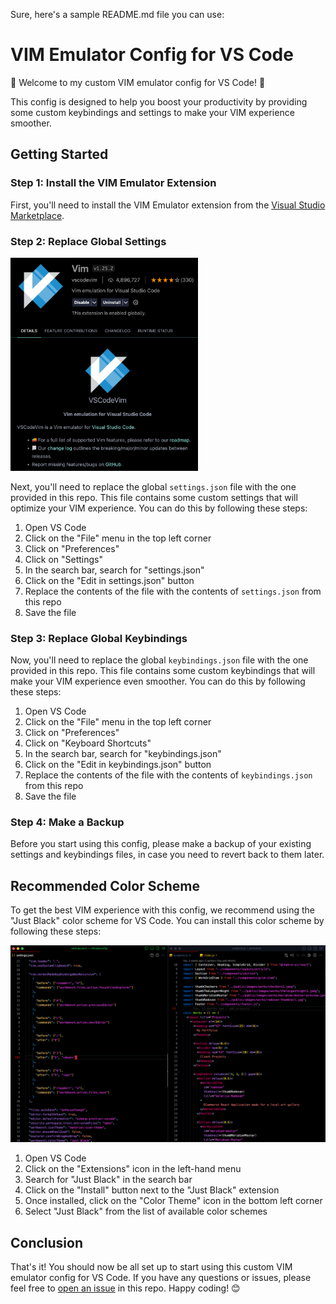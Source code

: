 Sure, here's a sample README.md file you can use:

# VIM Emulator Config for VS Code

🎉 Welcome to my custom VIM emulator config for VS Code! 🎉

This config is designed to help you boost your productivity by providing some custom keybindings and settings to make your VIM experience smoother.

## Getting Started

### Step 1: Install the VIM Emulator Extension

First, you'll need to install the VIM Emulator extension from the [Visual Studio Marketplace](https://marketplace.visualstudio.com/items?itemName=vscodevim.vim).

### Step 2: Replace Global Settings

<img src="./scrns/demo2.png" width="300"/>

Next, you'll need to replace the global `settings.json` file with the one provided in this repo. This file contains some custom settings that will optimize your VIM experience. You can do this by following these steps:

1. Open VS Code
2. Click on the "File" menu in the top left corner
3. Click on "Preferences"
4. Click on "Settings"
5. In the search bar, search for "settings.json"
6. Click on the "Edit in settings.json" button
7. Replace the contents of the file with the contents of `settings.json` from this repo
8. Save the file

### Step 3: Replace Global Keybindings

Now, you'll need to replace the global `keybindings.json` file with the one provided in this repo. This file contains some custom keybindings that will make your VIM experience even smoother. You can do this by following these steps:

1. Open VS Code
2. Click on the "File" menu in the top left corner
3. Click on "Preferences"
4. Click on "Keyboard Shortcuts"
5. In the search bar, search for "keybindings.json"
6. Click on the "Edit in keybindings.json" button
7. Replace the contents of the file with the contents of `keybindings.json` from this repo
8. Save the file

### Step 4: Make a Backup

Before you start using this config, please make a backup of your existing settings and keybindings files, in case you need to revert back to them later.

## Recommended Color Scheme

To get the best VIM experience with this config, we recommend using the "Just Black" color scheme for VS Code. You can install this color scheme by following these steps:

<img src="./scrns/demo.png"/>

1. Open VS Code
2. Click on the "Extensions" icon in the left-hand menu
3. Search for "Just Black" in the search bar
4. Click on the "Install" button next to the "Just Black" extension
5. Once installed, click on the "Color Theme" icon in the bottom left corner
6. Select "Just Black" from the list of available color schemes

## Conclusion

That's it! You should now be all set up to start using this custom VIM emulator config for VS Code. If you have any questions or issues, please feel free to [open an issue](https://github.com/your-repo-name-here/issues/new) in this repo. Happy coding! 😊
